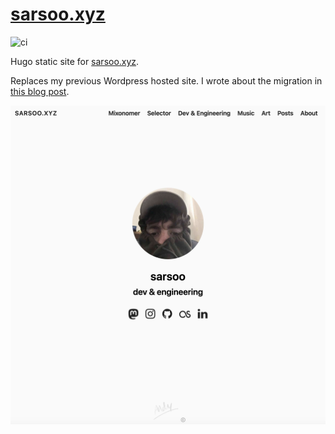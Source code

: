 [sarsoo.xyz](https://sarsoo.xyz)
===============

![ci](https://github.com/sarsoo/sarsooxyz.hugo/actions/workflows/pages.yml/badge.svg)

Hugo static site for [sarsoo.xyz](https://sarsoo.xyz).

Replaces my previous Wordpress hosted site. I wrote about the migration in [this blog post](https://sarsoo.xyz/posts/hugo/).

![](screenshot.png)
